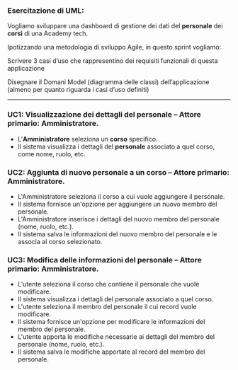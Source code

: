 ### Esercitazione di UML:

Vogliamo sviluppare una dashboard di gestione dei dati del **personale** dei **corsi** di una Academy tech.

Ipotizzando una metodologia di sviluppo Agile, in questo sprint vogliamo:

Scrivere 3 casi d’uso che rappresentino dei requisiti funzionali di questa applicazione

Disegnare il Domani Model (diagramma delle classi) dell’applicazione (almeno per quanto riguarda i casi d’uso definiti)

---
### UC1: Visualizzazione dei dettagli del personale – Attore primario: Amministratore.

* L'**Amministratore** seleziona un **corso** specifico.
* Il sistema visualizza i dettagli del **personale** associato a quel corso, come nome, ruolo, etc.

### UC2: Aggiunta di nuovo personale a un corso – Attore primario: Amministratore.

* L'Amministratore seleziona il corso a cui vuole aggiungere il personale.
* Il sistema fornisce un'opzione per aggiungere un nuovo membro del personale.
* L'Amministratore inserisce i dettagli del nuovo membro del personale (nome, ruolo, etc.).
* Il sistema salva le informazioni del nuovo membro del personale e le associa al corso selezionato.

### UC3: Modifica delle informazioni del personale – Attore primario: Amministratore.

* L'utente seleziona il corso che contiene il personale che vuole modificare.
* Il sistema visualizza i dettagli del personale associato a quel corso.
* L'utente seleziona il membro del personale il cui record vuole modificare.
* Il sistema fornisce un'opzione per modificare le informazioni del membro del personale.
* L'utente apporta le modifiche necessarie ai dettagli del membro del personale (nome, ruolo, etc.).
* Il sistema salva le modifiche apportate al record del membro del personale.


